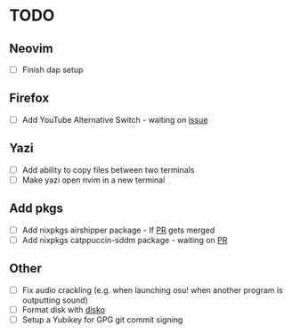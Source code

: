 # TODO

## Neovim

- [ ] Finish dap setup

## Firefox

- [ ] Add YouTube Alternative Switch - waiting on [issue](https://gitlab.com/rycee/nur-expressions/-/issues/196)

## Yazi

- [ ] Add ability to copy files between two terminals
- [ ] Make yazi open nvim in a new terminal

## Add pkgs

- [ ] Add nixpkgs airshipper package - If [PR](https://github.com/NixOS/nixpkgs/pull/294041) gets merged
- [ ] Add nixpkgs catppuccin-sddm package - waiting on [PR](https://github.com/NixOS/nixpkgs/pull/255808)

## Other

- [ ] Fix audio crackling (e.g. when launching osu! when another program is outputting sound)
- [ ] Format disk with [disko](https://github.com/nix-community/disko)
- [ ] Setup a Yubikey for GPG git commit signing
